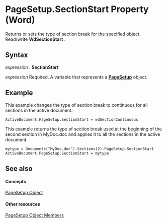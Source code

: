 
# PageSetup.SectionStart Property (Word)

Returns or sets the type of section break for the specified object. Read/write  **WdSectionStart** .


## Syntax

 _expression_ . **SectionStart**

 _expression_ Required. A variable that represents a **[PageSetup](1879d601-80ad-4fc0-1a87-92e999b59f88.md)** object.


## Example

This example changes the type of section break to continuous for all sections in the active document.


```
ActiveDocument.PageSetup.SectionStart = wdSectionContinuous
```

This example returns the type of section break used at the beginning of the second section in MyDoc.doc and applies it to all the sections in the active document.




```
mytype = Documents("MyDoc.doc").Sections(2).PageSetup.SectionStart 
ActiveDocument.PageSetup.SectionStart = mytype
```


## See also


#### Concepts


[PageSetup Object](1879d601-80ad-4fc0-1a87-92e999b59f88.md)
#### Other resources


[PageSetup Object Members](9ff8b896-933b-1a19-19d5-5e5d87aab1b5.md)

